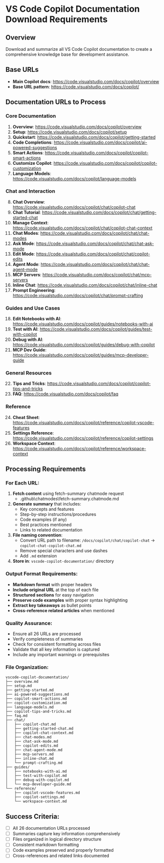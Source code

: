 # VS Code Copilot Documentation Download Requirements

## Overview
Download and summarize all VS Code Copilot documentation to create a comprehensive knowledge base for development assistance.

## Base URLs
- **Main Copilot docs**: https://code.visualstudio.com/docs/copilot/overview
- **Base URL pattern**: https://code.visualstudio.com/docs/copilot/

## Documentation URLs to Process

### Core Documentation
1. **Overview**: https://code.visualstudio.com/docs/copilot/overview
2. **Setup**: https://code.visualstudio.com/docs/copilot/setup
3. **Quickstart**: https://code.visualstudio.com/docs/copilot/getting-started
4. **Code Completions**: https://code.visualstudio.com/docs/copilot/ai-powered-suggestions
5. **Smart Actions**: https://code.visualstudio.com/docs/copilot/copilot-smart-actions
6. **Customize Copilot**: https://code.visualstudio.com/docs/copilot/copilot-customization
7. **Language Models**: https://code.visualstudio.com/docs/copilot/language-models

### Chat and Interaction
8. **Chat Overview**: https://code.visualstudio.com/docs/copilot/chat/copilot-chat
9. **Chat Tutorial**: https://code.visualstudio.com/docs/copilot/chat/getting-started-chat
10. **Manage Context**: https://code.visualstudio.com/docs/copilot/chat/copilot-chat-context
11. **Chat Modes**: https://code.visualstudio.com/docs/copilot/chat/chat-modes
12. **Ask Mode**: https://code.visualstudio.com/docs/copilot/chat/chat-ask-mode
13. **Edit Mode**: https://code.visualstudio.com/docs/copilot/chat/copilot-edits
14. **Agent Mode**: https://code.visualstudio.com/docs/copilot/chat/chat-agent-mode
15. **MCP Servers**: https://code.visualstudio.com/docs/copilot/chat/mcp-servers
16. **Inline Chat**: https://code.visualstudio.com/docs/copilot/chat/inline-chat
17. **Prompt Engineering**: https://code.visualstudio.com/docs/copilot/chat/prompt-crafting

### Guides and Use Cases
18. **Edit Notebooks with AI**: https://code.visualstudio.com/docs/copilot/guides/notebooks-with-ai
19. **Test with AI**: https://code.visualstudio.com/docs/copilot/guides/test-with-copilot
20. **Debug with AI**: https://code.visualstudio.com/docs/copilot/guides/debug-with-copilot
21. **MCP Dev Guide**: https://code.visualstudio.com/docs/copilot/guides/mcp-developer-guide

### General Resources
22. **Tips and Tricks**: https://code.visualstudio.com/docs/copilot/copilot-tips-and-tricks
23. **FAQ**: https://code.visualstudio.com/docs/copilot/faq

### Reference
24. **Cheat Sheet**: https://code.visualstudio.com/docs/copilot/reference/copilot-vscode-features
25. **Settings Reference**: https://code.visualstudio.com/docs/copilot/reference/copilot-settings
26. **Workspace Context**: https://code.visualstudio.com/docs/copilot/reference/workspace-context

## Processing Requirements

### For Each URL:
1. **Fetch content** using fetch-summary chatmode request
   - .github\chatmodes\fetch-summary.chatmode.md
2. **Generate summary** that includes:
   - Key concepts and features
   - Step-by-step instructions/procedures
   - Code examples (if any)
   - Best practices mentioned
   - Links to related documentation
3. **File naming convention**: 
   - Convert URL path to filename: `/docs/copilot/chat/copilot-chat` → `copilot-chat-copilot-chat.md`
   - Remove special characters and use dashes
   - Add `.md` extension
4. **Store in**: `vscode-copilot-documentation/` directory

### Output Format Requirements:
- **Markdown format** with proper headers
- **Include original URL** at the top of each file
- **Structured sections** for easy navigation
- **Preserve code examples** with proper syntax highlighting
- **Extract key takeaways** as bullet points
- **Cross-reference related articles** when mentioned

### Quality Assurance:
- Ensure all 26 URLs are processed
- Verify completeness of summaries
- Check for consistent formatting across files
- Validate that all key information is captured
- Include any important warnings or prerequisites

### File Organization:
```
vscode-copilot-documentation/
├── overview.md
├── setup.md
├── getting-started.md
├── ai-powered-suggestions.md
├── copilot-smart-actions.md
├── copilot-customization.md
├── language-models.md
├── copilot-tips-and-tricks.md
├── faq.md
├── chat/
│   ├── copilot-chat.md
│   ├── getting-started-chat.md
│   ├── copilot-chat-context.md
│   ├── chat-modes.md
│   ├── chat-ask-mode.md
│   ├── copilot-edits.md
│   ├── chat-agent-mode.md
│   ├── mcp-servers.md
│   ├── inline-chat.md
│   └── prompt-crafting.md
├── guides/
│   ├── notebooks-with-ai.md
│   ├── test-with-copilot.md
│   ├── debug-with-copilot.md
│   └── mcp-developer-guide.md
└── reference/
    ├── copilot-vscode-features.md
    ├── copilot-settings.md
    └── workspace-context.md
```

## Success Criteria:
- [ ] All 26 documentation URLs processed
- [ ] Summaries capture key information comprehensively
- [ ] Files organized in logical directory structure
- [ ] Consistent markdown formatting
- [ ] Code examples preserved and properly formatted
- [ ] Cross-references and related links documented